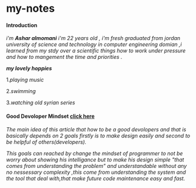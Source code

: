 # my-notes
#### Introduction
_i'm_  **_Ashar almomani_**   _i'm 22 years old , i'm fresh graduated from jordan university of science and technology in computer engineering domian ,i learned from my stdy over a scientific things how to work under pressure and how to mangement the time and priorities ._

 **_my lovely hoppies_** 

1._playing music_ 

2._swimming_ 

3._watching old syrian series_ 

#### Good Devoloper Mindset  [click here](https://www.freecodecamp.org/news/learn-the-fundamentals-of-a-good-developer-mindset-in-15-minutes-81321ab8a682/) 

_The main idea of this article that how to be a good devolopers and that  is basically  depends on 2 goals firstly is to make design easily and second to be helpful of others(developers)._

 _This goals can reached by change the mindset of programmer to not be worry about showing his intelligance but to make his design simple "that comes from understanding the problem"  and understandable without any no nessessary complexity ,this come from understanding the system and the tool that deal with,that make future code maintenance easy and fast._
